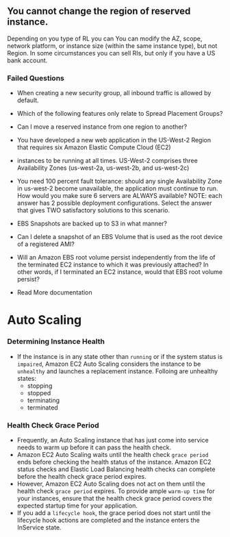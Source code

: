 ## You cannot change the region of reserved instance.
Depending on you type of RL you can You can modify the AZ, scope, network platform, or instance size (within the same instance type), but not Region. In some circumstances you can sell RIs, but only if you have a US bank account.







### Failed Questions

- When creating a new security group, all inbound traffic is allowed by default.
- Which of the following features only relate to Spread Placement Groups?
- Can I move a reserved instance from one region to another?
- You have developed a new web application in the US-West-2 Region that requires six Amazon Elastic Compute Cloud (EC2)
- instances to be running at all times. US-West-2 comprises three Availability Zones (us-west-2a, us-west-2b, and us-west-2c)
- You need 100 percent fault tolerance: should any single Availability Zone in us-west-2 become unavailable, the application must continue to run. How would you make sure 6 servers are ALWAYS available? NOTE: each answer has 2 possible deployment configurations. Select the answer that gives TWO satisfactory solutions to this scenario.
- EBS Snapshots are backed up to S3 in what manner?
- Can I delete a snapshot of an EBS Volume that is used as the root device of a registered AMI?
- Will an Amazon EBS root volume persist independently from the life of the terminated EC2 instance to which it was previously attached? In other words, if I terminated an EC2 instance, would that EBS root volume persist?


- Read More documentation



# Auto Scaling

### Determining Instance Health
 - If the instance is in any state other than `running` or if the system status is `impaired`, Amazon EC2 Auto Scaling considers the instance to be `unhealthy` and launches a replacement instance. Folloing are unhealthy states:
   - stopping
   - stopped
   - terminating
   - terminated

### Health Check Grace Period
- Frequently, an Auto Scaling instance that has just come into service needs to warm up before it can pass the health check.
- Amazon EC2 Auto Scaling waits until the health check `grace period` ends before checking the health status of the instance. Amazon EC2 status checks and Elastic Load Balancing health checks can complete before the health check grace period expires.
- However, Amazon EC2 Auto Scaling does not act on them until the health check `grace period` expires. To provide ample `warm-up time` for your instances, ensure that the health check grace period covers the expected startup time for your application.
- If you add a `lifecycle hook`, the grace period does not start until the lifecycle hook actions are completed and the instance enters the InService state.

